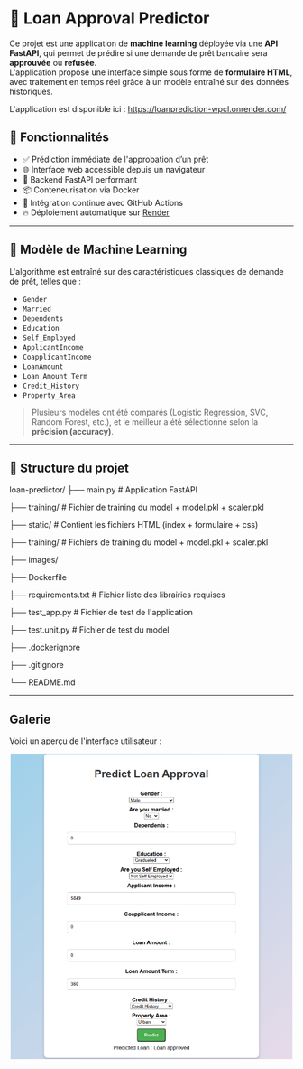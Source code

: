 
# 🏦 Loan Approval Predictor

Ce projet est une application de **machine learning** déployée via une **API FastAPI**, qui permet de prédire si une demande de prêt bancaire sera **approuvée** ou **refusée**.  
L'application propose une interface simple sous forme de **formulaire HTML**, avec traitement en temps réel grâce à un modèle entraîné sur des données historiques.

L'application est disponible ici : https://loanprediction-wpcl.onrender.com/

## 🚀 Fonctionnalités

- ✅ Prédiction immédiate de l'approbation d’un prêt
- 🌐 Interface web accessible depuis un navigateur
- 🔧 Backend FastAPI performant
- 📦 Conteneurisation via Docker
- 🔁 Intégration continue avec GitHub Actions
- 🔥 Déploiement automatique sur [Render](https://render.com)

---

## 🧠 Modèle de Machine Learning

L'algorithme est entraîné sur des caractéristiques classiques de demande de prêt, telles que :

- `Gender`
- `Married`
- `Dependents`
- `Education`
- `Self_Employed`
- `ApplicantIncome`
- `CoapplicantIncome`
- `LoanAmount`
- `Loan_Amount_Term`
- `Credit_History`
- `Property_Area`

> Plusieurs modèles ont été comparés (Logistic Regression, SVC, Random Forest, etc.), et le meilleur a été sélectionné selon la **précision (accuracy)**.

---

## 📁 Structure du projet

loan-predictor/
├── main.py               # Application FastAPI

├── training/                # Fichier de training du model + model.pkl + scaler.pkl

├── static/               # Contient les fichiers HTML (index + formulaire + css)

├── training/                # Fichiers de training du model + model.pkl + scaler.pkl

├── images/ 

├── Dockerfile

├── requirements.txt        # Fichier liste des librairies requises

├── test_app.py           # Fichier de test de l'application

├── test.unit.py            # Fichier de test du model

├── .dockerignore

├── .gitignore

└── README.md

---

## Galerie

Voici un aperçu de l'interface utilisateur :
<p align="center">
  <img src="images/img_loanapproved.png" alt="Image Interface" width="500">
</p>
